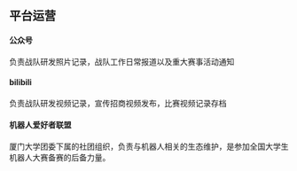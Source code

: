 ## 平台运营

#### 公众号

负责战队研发照片记录，战队工作日常报道以及重大赛事活动通知

#### bilibili

负责战队研发视频记录，宣传招商视频发布，比赛视频记录存档

#### 机器人爱好者联盟

厦门大学团委下属的社团组织，负责与机器人相关的生态维护，是参加全国大学生机器人大赛备赛的后备力量。

